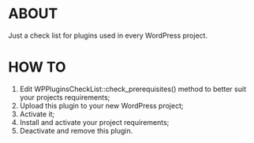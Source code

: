 # ABOUT

Just a check list for plugins used in every WordPress project.

# HOW TO

1. Edit WPPluginsCheckList::check_prerequisites() method to better suit your projects requirements;
2. Upload this plugin to your new WordPress project;
3. Activate it;
4. Install and activate your project requirements;
5. Deactivate and remove this plugin.